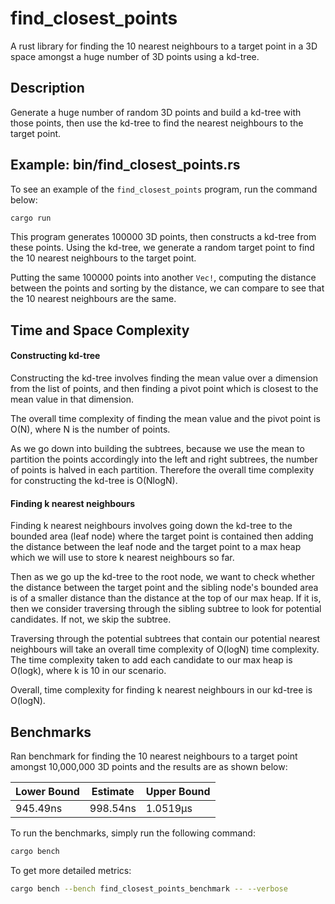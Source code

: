 # find_closest_points
A rust library for finding the 10 nearest neighbours to a target point in a 3D space amongst a huge number of 3D points using a kd-tree.

## Description
Generate a huge number of random 3D points and build a kd-tree with those points, then use the kd-tree to find the nearest neighbours to the target point.

## Example: bin/find_closest_points.rs

To see an example of the `find_closest_points` program, run the command below:
```sh
cargo run
```
This program generates 100000 3D points, then constructs a kd-tree from these points. Using the kd-tree, we generate a random target point to find the 10 nearest neighbours to the target point.

Putting the same 100000 points into another `Vec!`, computing the distance between the points and sorting by the distance, we can compare to see that the 10 nearest neighbours are the same.

## Time and Space Complexity

#### Constructing kd-tree
Constructing the kd-tree involves finding the mean value over a dimension from the list of points, and then finding a pivot point which is closest to the mean value in that dimension.

The overall time complexity of finding the mean value and the pivot point  is O(N), where N is the number of points.

As we go down into building the subtrees, because we use the mean to partition the points accordingly into the left and right subtrees, the number of points is halved in each partition. Therefore the overall time complexity for constructing the kd-tree is O(NlogN).

#### Finding k nearest neighbours
Finding k nearest neighbours involves going down the kd-tree to the bounded area (leaf node) where the target point is contained then adding the distance between the leaf node and the target point to a max heap which we will use to store k nearest neighbours so far.

Then as we go up the kd-tree to the root node, we want to check whether the distance between the target point and the sibling node's bounded area is of a smaller distance than the distance at the top of our max heap. If it is, then we consider traversing through the sibling subtree to look for potential candidates. If not, we skip the subtree.

Traversing through the potential subtrees that contain our potential nearest neighbours will take an overall time complexity of O(logN) time complexity. The time complexity taken to add each candidate to our max heap is O(logk), where k is 10 in our scenario. 

Overall, time complexity for finding k nearest neighbours in our kd-tree is O(logN).


## Benchmarks

Ran benchmark for finding the 10 nearest neighbours to a target point amongst 10,000,000 3D points and the results are as shown below:

| Lower Bound | Estimate | Upper Bound |
|-------------|----------|-------------|
| 945.49ns    | 998.54ns | 1.0519µs    |

To run the benchmarks, simply run the following command:
```sh
cargo bench
```

To get more detailed metrics:
```sh
cargo bench --bench find_closest_points_benchmark -- --verbose
```